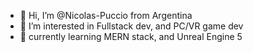 - 👋 Hi, I’m @Nicolas-Puccio from Argentina
- 👀 I’m interested in Fullstack dev, and PC/VR game dev 
- 🌱 currently learning MERN stack, and Unreal Engine 5

<!---
Nicolas-Puccio/Nicolas-Puccio is a ✨ special ✨ repository because its `README.md` (this file) appears on your GitHub profile.
You can click the Preview link to take a look at your changes.
--->
